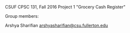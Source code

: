 CSUF CPSC 131, Fall 2016
Project 1
"Grocery Cash Register"

Group members:

Arshya Sharifian arshyasharifian@csu.fullerton.edu
